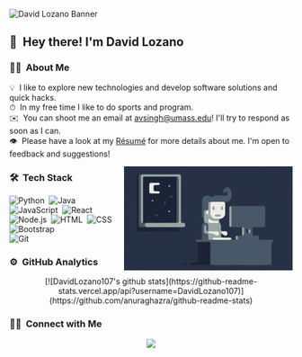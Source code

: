 ![David Lozano Banner](https://user-images.githubusercontent.com/53720016/99179392-55961000-26eb-11eb-8ce4-55094f89d761.png)

## 👋 &nbsp;Hey there! I'm David Lozano

### 👨‍💻 &nbsp;About Me

💡 &nbsp;I like to explore new technologies and develop software solutions and quick hacks.\
⏱ &nbsp;In my free time I like to do sports and program.\
✉️ &nbsp;You can shoot me an email at avsingh@umass.edu! I'll try to respond as soon as I can.\
👁 &nbsp;Please have a look at my [Résumé](http://davidlozano-dev.software/) for more details about me. I'm open to feedback and suggestions!

<img alt="Night Coding" src="https://raw.githubusercontent.com/AVS1508/AVS1508/master/assets/Night-Coding.gif" align="right"/>

### 🛠 &nbsp;Tech Stack

![Python](https://img.shields.io/badge/-Python-333333?style=flat&logo=python)&nbsp;
![Java](https://img.shields.io/badge/-Java-333333?style=flat&logo=Java&logoColor=FFA518)&nbsp;
![JavaScript](https://img.shields.io/badge/-JavaScript-333333?style=flat&logo=javascript)&nbsp;
![React](https://img.shields.io/badge/-React-333333?style=flat&logo=react)&nbsp;
![Node.js](https://img.shields.io/badge/-Node.js-333333?style=flat&logo=node.js)&nbsp;
![HTML](https://img.shields.io/badge/-HTML-333333?style=flat&logo=HTML5)&nbsp;
![CSS](https://img.shields.io/badge/-CSS-333333?style=flat&logo=CSS3&logoColor=1572B6)&nbsp;
![Bootstrap](https://img.shields.io/badge/-Bootstrap-333333?style=flat&logo=bootstrap&logoColor=563D7C)\
![Git](https://img.shields.io/badge/-Git-333333?style=flat&logo=git)&nbsp;

### ⚙️ &nbsp;GitHub Analytics

<p align="center">
  [![DavidLozano107's github stats](https://github-readme-stats.vercel.app/api?username=DavidLozano107)](https://github.com/anuraghazra/github-readme-stats)

</p>

### 🤝🏻 &nbsp;Connect with Me

<p align="center">
<a href="https://www.linkedin.com/in/davidlozano-dev/"><img src="https://img.shields.io/badge/-Aditya%20Vikram%20Singh-0077B5?style=flat-square&logo=Linkedin&logoColor=white"/></a>
</p>










